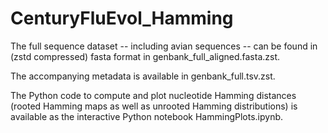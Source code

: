 # CenturyFluEvol_Hamming
The full sequence dataset -- including avian sequences -- can be found in (zstd compressed) fasta format in genbank_full_aligned.fasta.zst.

The accompanying metadata is available in genbank_full.tsv.zst.

The Python code to compute and plot nucleotide Hamming distances (rooted Hamming maps as well as unrooted Hamming distributions) is available as the interactive Python notebook HammingPlots.ipynb.
